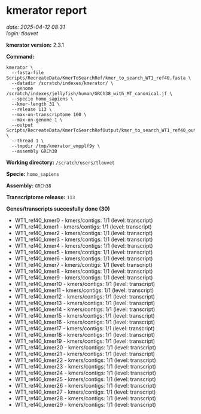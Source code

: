 # kmerator report
*date: 2025-04-12 08:31*  
*login: tlouvet*

**kmerator version:** 2.3.1

**Command:**

```
kmerator \
  --fasta-file Scripts/RecreateData/KmerToSearchRef/kmer_to_search_WT1_ref40.fasta \
  --datadir /scratch/indexes/kmerator/ \
  --genome /scratch/indexes/jellyfish/human/GRCh38_with_MT_canonical.jf \
  --specie homo_sapiens \
  --kmer-length 31 \
  --release 113 \
  --max-on-transcriptome 100 \
  --max-on-genome 1 \
  --output Scripts/RecreateData/KmerToSearchRefOutput/kmer_to_search_WT1_ref40_output \
  --thread 1 \
  --tmpdir /tmp/kmerator_empplf9y \
  --assembly GRCh38
```

**Working directory:** `/scratch/users/tlouvet`

**Specie:** `homo_sapiens`

**Assembly:** `GRCh38`

**Transcriptome release:** `113`

**Genes/transcripts succesfully done (30)**

- WT1_ref40_kmer0 - kmers/contigs: 1/1 (level: transcript)
- WT1_ref40_kmer1 - kmers/contigs: 1/1 (level: transcript)
- WT1_ref40_kmer2 - kmers/contigs: 1/1 (level: transcript)
- WT1_ref40_kmer3 - kmers/contigs: 1/1 (level: transcript)
- WT1_ref40_kmer4 - kmers/contigs: 1/1 (level: transcript)
- WT1_ref40_kmer5 - kmers/contigs: 1/1 (level: transcript)
- WT1_ref40_kmer6 - kmers/contigs: 1/1 (level: transcript)
- WT1_ref40_kmer7 - kmers/contigs: 1/1 (level: transcript)
- WT1_ref40_kmer8 - kmers/contigs: 1/1 (level: transcript)
- WT1_ref40_kmer9 - kmers/contigs: 1/1 (level: transcript)
- WT1_ref40_kmer10 - kmers/contigs: 1/1 (level: transcript)
- WT1_ref40_kmer11 - kmers/contigs: 1/1 (level: transcript)
- WT1_ref40_kmer12 - kmers/contigs: 1/1 (level: transcript)
- WT1_ref40_kmer13 - kmers/contigs: 1/1 (level: transcript)
- WT1_ref40_kmer14 - kmers/contigs: 1/1 (level: transcript)
- WT1_ref40_kmer15 - kmers/contigs: 1/1 (level: transcript)
- WT1_ref40_kmer16 - kmers/contigs: 1/1 (level: transcript)
- WT1_ref40_kmer17 - kmers/contigs: 1/1 (level: transcript)
- WT1_ref40_kmer18 - kmers/contigs: 1/1 (level: transcript)
- WT1_ref40_kmer19 - kmers/contigs: 1/1 (level: transcript)
- WT1_ref40_kmer20 - kmers/contigs: 1/1 (level: transcript)
- WT1_ref40_kmer21 - kmers/contigs: 1/1 (level: transcript)
- WT1_ref40_kmer22 - kmers/contigs: 1/1 (level: transcript)
- WT1_ref40_kmer23 - kmers/contigs: 1/1 (level: transcript)
- WT1_ref40_kmer24 - kmers/contigs: 1/1 (level: transcript)
- WT1_ref40_kmer25 - kmers/contigs: 1/1 (level: transcript)
- WT1_ref40_kmer26 - kmers/contigs: 1/1 (level: transcript)
- WT1_ref40_kmer27 - kmers/contigs: 1/1 (level: transcript)
- WT1_ref40_kmer28 - kmers/contigs: 1/1 (level: transcript)
- WT1_ref40_kmer29 - kmers/contigs: 1/1 (level: transcript)
